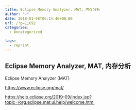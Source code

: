 ```yaml
---
title: Eclipse Memory Analyzer, MAT, 内存分析
author: "-"
date: 2018-01-08T06:14:46+00:00
url: /?p=11692
categories:
  - Uncategorized

tags:
  - reprint
---
```

## Eclipse Memory Analyzer, MAT, 内存分析

Eclipse Memory Analyzer (MAT)

<https://www.eclipse.org/mat/>
  
<https://help.eclipse.org/2019-09/index.jsp?topic=/org.eclipse.mat.ui.help/welcome.html>
